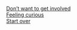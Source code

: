 [Don’t want to get involved](ignore.md)  
[Feeling curious](investigate.md)  
[Start over](../README.md)
